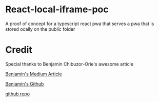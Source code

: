 # React-local-iframe-poc
A proof of concept for a typescript react pwa that serves a pwa that is stored ocally on the public folder

# Credit
Special thanks to Benjamin Chibuzor-Orie's awesome article

[Benjamin's Medium Article](https://iambenkay.medium.com/how-to-build-your-custom-js-ide-in-the-browser-838a51c654bd)

[Benjamin's Github](https://github.com/iambenkay)

[github repo](https://github.com/iambenkay/js-ide)
